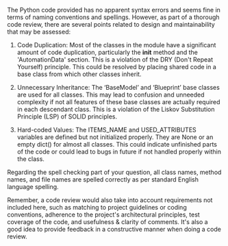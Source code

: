 The Python code provided has no apparent syntax errors and seems fine in terms of naming conventions and spellings. However, as part of a thorough code review, there are several points related to design and maintainability that may be assessed:

1. Code Duplication: Most of the classes in the module have a significant amount of code duplication, particularly the __init__ method and the 'AutomationData' section. This is a violation of the DRY (Don't Repeat Yourself) principle. This could be resolved by placing shared code in a base class from which other classes inherit.

2. Unnecessary Inheritance: The ‘BaseModel’ and ‘Blueprint’ base classes are used for all classes. This may lead to confusion and unneeded complexity if not all features of these base classes are actually required in each descendant class. This is a violation of the Liskov Substitution Principle (LSP) of SOLID principles.

3. Hard-coded Values: The ITEMS_NAME and USED_ATTRIBUTES variables are defined but not initialized properly. They are None or an empty dict() for almost all classes. This could indicate unfinished parts of the code or could lead to bugs in future if not handled properly within the class.

Regarding the spell checking part of your question, all class names, method names, and file names are spelled correctly as per standard English language spelling.
  
Remember, a code review would also take into account requirements not included here, such as matching to project guidelines or coding conventions, adherence to the project's architectural principles, test coverage of the code, and usefulness & clarity of comments. It's also a good idea to provide feedback in a constructive manner when doing a code review.